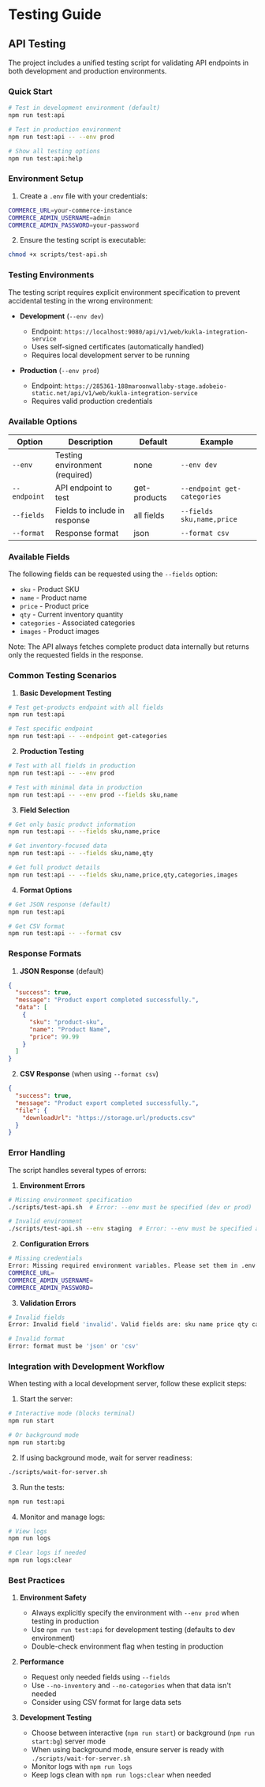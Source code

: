 # Testing Guide

## API Testing

The project includes a unified testing script for validating API endpoints in both development and production environments.

### Quick Start

```bash
# Test in development environment (default)
npm run test:api

# Test in production environment
npm run test:api -- --env prod

# Show all testing options
npm run test:api:help
```

### Environment Setup

1. Create a `.env` file with your credentials:

```bash
COMMERCE_URL=your-commerce-instance
COMMERCE_ADMIN_USERNAME=admin
COMMERCE_ADMIN_PASSWORD=your-password
```

2. Ensure the testing script is executable:

```bash
chmod +x scripts/test-api.sh
```

### Testing Environments

The testing script requires explicit environment specification to prevent accidental testing in the wrong environment:

- **Development** (`--env dev`)
    - Endpoint: `https://localhost:9080/api/v1/web/kukla-integration-service`
    - Uses self-signed certificates (automatically handled)
    - Requires local development server to be running

- **Production** (`--env prod`)
    - Endpoint: `https://285361-188maroonwallaby-stage.adobeio-static.net/api/v1/web/kukla-integration-service`
    - Requires valid production credentials

### Available Options

| Option | Description | Default | Example |
|--------|-------------|---------|---------|
| `--env` | Testing environment (required) | none | `--env dev` |
| `--endpoint` | API endpoint to test | get-products | `--endpoint get-categories` |
| `--fields` | Fields to include in response | all fields | `--fields sku,name,price` |
| `--format` | Response format | json | `--format csv` |

### Available Fields

The following fields can be requested using the `--fields` option:

- `sku` - Product SKU
- `name` - Product name
- `price` - Product price
- `qty` - Current inventory quantity
- `categories` - Associated categories
- `images` - Product images

Note: The API always fetches complete product data internally but returns only the requested fields in the response.

### Common Testing Scenarios

1. **Basic Development Testing**

```bash
# Test get-products endpoint with all fields
npm run test:api

# Test specific endpoint
npm run test:api -- --endpoint get-categories
```

2. **Production Testing**

```bash
# Test with all fields in production
npm run test:api -- --env prod

# Test with minimal data in production
npm run test:api -- --env prod --fields sku,name
```

3. **Field Selection**

```bash
# Get only basic product information
npm run test:api -- --fields sku,name,price

# Get inventory-focused data
npm run test:api -- --fields sku,name,qty

# Get full product details
npm run test:api -- --fields sku,name,price,qty,categories,images
```

4. **Format Options**

```bash
# Get JSON response (default)
npm run test:api

# Get CSV format
npm run test:api -- --format csv
```

### Response Formats

1. **JSON Response** (default)

```json
{
  "success": true,
  "message": "Product export completed successfully.",
  "data": [
    {
      "sku": "product-sku",
      "name": "Product Name",
      "price": 99.99
    }
  ]
}
```

2. **CSV Response** (when using `--format csv`)

```json
{
  "success": true,
  "message": "Product export completed successfully.",
  "file": {
    "downloadUrl": "https://storage.url/products.csv"
  }
}
```

### Error Handling

The script handles several types of errors:

1. **Environment Errors**

```bash
# Missing environment specification
./scripts/test-api.sh  # Error: --env must be specified (dev or prod)

# Invalid environment
./scripts/test-api.sh --env staging  # Error: --env must be specified as 'dev' or 'prod'
```

2. **Configuration Errors**

```bash
# Missing credentials
Error: Missing required environment variables. Please set them in .env file:
COMMERCE_URL=
COMMERCE_ADMIN_USERNAME=
COMMERCE_ADMIN_PASSWORD=
```

3. **Validation Errors**

```bash
# Invalid fields
Error: Invalid field 'invalid'. Valid fields are: sku name price qty categories images

# Invalid format
Error: format must be 'json' or 'csv'
```

### Integration with Development Workflow

When testing with a local development server, follow these explicit steps:

1. Start the server:

```bash
# Interactive mode (blocks terminal)
npm run start

# Or background mode
npm run start:bg
```

2. If using background mode, wait for server readiness:

```bash
./scripts/wait-for-server.sh
```

3. Run the tests:

```bash
npm run test:api
```

4. Monitor and manage logs:

```bash
# View logs
npm run logs

# Clear logs if needed
npm run logs:clear
```

### Best Practices

1. **Environment Safety**
   - Always explicitly specify the environment with `--env prod` when testing in production
   - Use `npm run test:api` for development testing (defaults to dev environment)
   - Double-check environment flag when testing in production

2. **Performance**
   - Request only needed fields using `--fields`
   - Use `--no-inventory` and `--no-categories` when that data isn't needed
   - Consider using CSV format for large data sets

3. **Development Testing**
   - Choose between interactive (`npm run start`) or background (`npm run start:bg`) server mode
   - When using background mode, ensure server is ready with `./scripts/wait-for-server.sh`
   - Monitor logs with `npm run logs`
   - Keep logs clean with `npm run logs:clear` when needed
